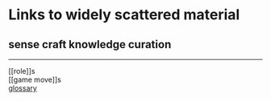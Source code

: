 # Links to widely scattered material

## sense craft knowledge curation
---
[[role]]s  
[[game move]]s  
[glossary](https://docs.google.com/document/d/1XTk9mKBIIKqWSLdjbwjdcuWo6528HaHPE6NzJ52VEWg/edit)  
